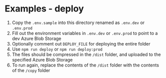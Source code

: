 # Examples - deploy

1. Copy the `.env.sample` into this directory renamed as `.env.dev` or `.env.prod`
2. Fill out the environment variables in `.env.dev` or `.env.prod` to point to a dev Azure Blob Storage
3. Optionally comment out `DEPLOY_FILE` for deploying the entire folder
4. Use `npm run deploy` or `npm run deploy:prod`
5. The files should be compressed in the `/dist` folder, and uploaded to the specified Azure Blob Storage
6. To run again, replace the contents of the `/dist` folder with the contents of the `/copy` folder
